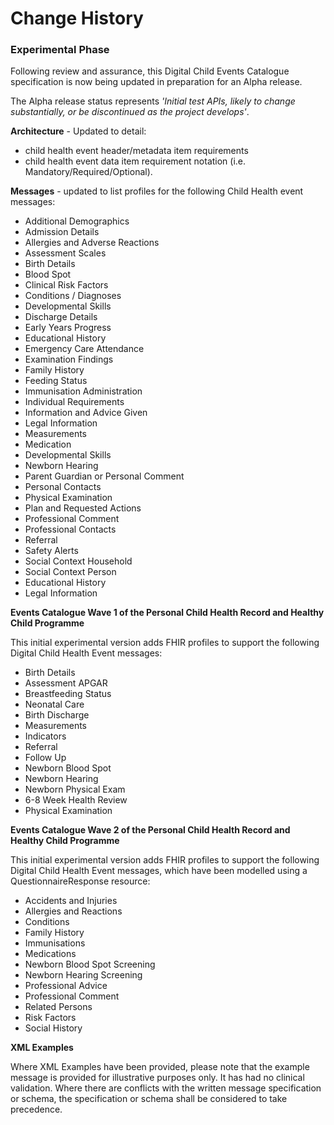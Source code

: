 # Change History #

### Experimental Phase #

Following review and assurance, this Digital Child Events Catalogue specification is now being updated in preparation for an Alpha release. 

The Alpha release status represents *'Initial test APIs, likely to change substantially, or be discontinued as the project develops'*.

**Architecture** - Updated to detail:

-  child health event header/metadata item requirements
-  child health event data item requirement notation (i.e. Mandatory/Required/Optional). 

**Messages** - updated to list profiles for the following Child Health event messages:

- Additional Demographics
- Admission Details
- Allergies and Adverse Reactions
- Assessment Scales
- Birth Details
- Blood Spot
- Clinical Risk Factors
- Conditions / Diagnoses
- Developmental Skills
- Discharge Details
- Early Years Progress
- Educational History
- Emergency Care Attendance
- Examination Findings
- Family History
- Feeding Status
- Immunisation Administration
- Individual Requirements
- Information and Advice Given
- Legal Information
- Measurements
- Medication
- Developmental Skills
- Newborn Hearing
- Parent Guardian or Personal Comment 
- Personal Contacts
- Physical Examination
- Plan and Requested Actions
- Professional Comment
- Professional Contacts
- Referral
- Safety Alerts
- Social Context Household
- Social Context Person
- Educational History
- Legal Information


**Events Catalogue Wave 1 of the Personal Child Health Record and Healthy Child Programme**

This initial experimental version adds FHIR profiles to support the following Digital Child Health Event messages:

- Birth Details 
- Assessment APGAR 
- Breastfeeding Status 
- Neonatal Care
- Birth Discharge 
- Measurements 
- Indicators 
- Referral 
- Follow Up 
- Newborn Blood Spot 
- Newborn Hearing 
- Newborn Physical Exam 
- 6-8 Week Health Review 
- Physical Examination 

**Events Catalogue Wave 2 of the Personal Child Health Record and Healthy Child Programme**

This initial experimental version adds FHIR profiles to support the following Digital Child Health Event messages, which have been modelled using a QuestionnaireResponse resource:

- Accidents and Injuries
- Allergies and Reactions
- Conditions
- Family History
- Immunisations
- Medications
- Newborn Blood Spot Screening
- Newborn Hearing Screening
- Professional Advice
- Professional Comment
- Related Persons
- Risk Factors
- Social History


**XML Examples**

Where XML Examples have been provided, please note that the example message is provided for illustrative purposes only. It has had no clinical validation. Where there are conflicts with the written message specification or schema, the specification or schema shall be considered to take precedence.



